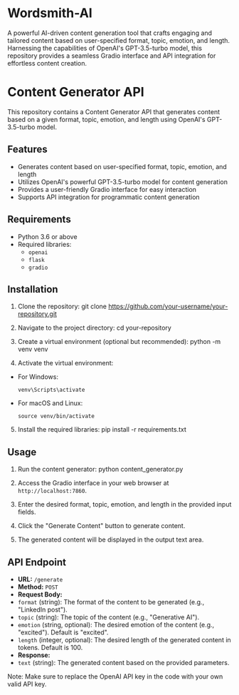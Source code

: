 # Wordsmith-AI
A powerful AI-driven content generation tool that crafts engaging and tailored content based on user-specified format, topic, emotion, and length. Harnessing the capabilities of OpenAI's GPT-3.5-turbo model, this repository provides a seamless Gradio interface and API integration for effortless content creation.

# Content Generator API

This repository contains a Content Generator API that generates content based on a given format, topic, emotion, and length using OpenAI's GPT-3.5-turbo model.

## Features

- Generates content based on user-specified format, topic, emotion, and length
- Utilizes OpenAI's powerful GPT-3.5-turbo model for content generation
- Provides a user-friendly Gradio interface for easy interaction
- Supports API integration for programmatic content generation

## Requirements

- Python 3.6 or above
- Required libraries:
  - `openai`
  - `flask`
  - `gradio`

## Installation

1. Clone the repository:
git clone https://github.com/your-username/your-repository.git

2. Navigate to the project directory:
cd your-repository

3. Create a virtual environment (optional but recommended):
python -m venv venv

4. Activate the virtual environment:
- For Windows:
  ```
  venv\Scripts\activate
  ```
- For macOS and Linux:
  ```
  source venv/bin/activate
  ```

5. Install the required libraries:
pip install -r requirements.txt

## Usage


1. Run the content generator:
python content_generator.py

2. Access the Gradio interface in your web browser at `http://localhost:7860`.

3. Enter the desired format, topic, emotion, and length in the provided input fields.

4. Click the "Generate Content" button to generate content.

5. The generated content will be displayed in the output text area.

## API Endpoint

- **URL:** `/generate`
- **Method:** `POST`
- **Request Body:**
- `format` (string): The format of the content to be generated (e.g., "LinkedIn post").
- `topic` (string): The topic of the content (e.g., "Generative AI").
- `emotion` (string, optional): The desired emotion of the content (e.g., "excited"). Default is "excited".
- `length` (integer, optional): The desired length of the generated content in tokens. Default is 100.
- **Response:**
- `text` (string): The generated content based on the provided parameters.

Note: Make sure to replace the OpenAI API key in the code with your own valid API key.

